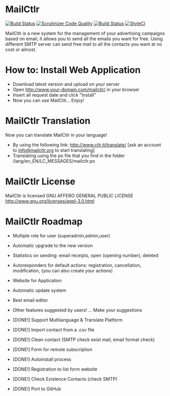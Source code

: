 # MailCtlr 

[![Build Status](https://travis-ci.org/ctlr/MailCtlr.svg?branch=master)](https://travis-ci.org/ctlr/MailCtlr) [![Scrutinizer Code Quality](https://scrutinizer-ci.com/g/ctlr/MailCtlr/badges/quality-score.png?b=master)](https://scrutinizer-ci.com/g/ctlr/MailCtlr/?branch=master) [![Build Status](https://scrutinizer-ci.com/g/ctlr/MailCtlr/badges/build.png?b=master)](https://scrutinizer-ci.com/g/ctlr/MailCtlr/build-status/master) [![StyleCI](https://styleci.io/repos/44605780/shield)](https://styleci.io/repos/44605780) 

MailCtlr is a new system for the management of your advertising campaigns based on email, it allows you to send all the emails you want for free. 
Using different SMTP server can send free mail to all the contacts you want at no cost or almost.

# How to: Install Web Application

* Download latest version and upload on your server
* Open http://www.your-domain.com/mailctlr/ in your browser
* Insert all request date and click "Install" 
* Now you can use MailCtlr... Enjoy!

# MailCtlr Translation

Now you can translate MailCtlr in your language!

* By using the following link: http://www.ctlr.it/translate/ [ask an account to info@mailctlr.org to start translating]
* Translating using the po file that you find in the folder /lang/en_EN/LC_MESSAGES/mailctlr.po

# MailCtlr License

MailCtlr is licensed GNU AFFERO GENERAL PUBLIC LICENSE http://www.gnu.org/licenses/agpl-3.0.html 

# MailCtlr Roadmap 
 
 - Multiple role for user (superadmin,admin,user)
 - Automatic upgrade to the new version
 - Statistics on sending: email receipts, open (opening number), deleted
 - Autoresponders for default actions: registration, cancellation, modification, (you can also create your actions)
 - Website for Application
 - Automatic update system
 - Best email editor
 - Other features suggested by users! ... Make your suggestions

 - [DONE!] Support Multilanguage & Translate Platform
 - [DONE!] Import contact from a .csv file 
 - [DONE!] Clean contact (SMTP check exist mail, email format check)
 - [DONE!] Form for remote subscription
 - [DONE!] Autoinstall process
 - [DONE!] Registration to list form website 
 - [DONE!] Check Existence Contacts (check SMTP)
 - [DONE!] Port to GitHub